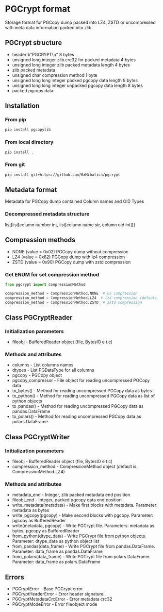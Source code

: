 # PGCrypt format

Storage format for PGCopy dump packed into LZ4, ZSTD or uncompressed with meta data information packed into zlib

## PGCrypt structure

- header b"PGCRYPT\n" 8 bytes
- unsigned long integer zlib.crc32 for packed metadata 4 bytes
- unsigned long integer zlib packed metadata length 4 bytes
- zlib packed metadata
- unsigned char compression method 1 byte
- unsigned long long integer packed pgcopy data length 8 bytes
- unsigned long long integer unpacked pgcopy data length 8 bytes
- packed pgcopy data

## Installation

### From pip

```bash
pip install pgcopylib
```

### From local directory

```bash
pip install .
```

### From git

```bash
pip install git+https://github.com/0xMihalich/pgcrypt
```

## Metadata format

Metadata for PGCopy dump contained Column names and OID Types

### Decompressed metadata structure

list[list[column number int, list[column name str, column oid int]]]

## Compression methods

- NONE (value = 0x02) PGCopy dump without compression
- LZ4 (value = 0x82) PGCopy dump with lz4 compression
- ZSTD (value = 0x90) PGCopy dump with zstd compression

### Get ENUM for set compression method

```python
from pgcrypt import CompressionMethod

compression_method = CompressionMethod.NONE  # no compression
compression_method = CompressionMethod.LZ4  # lz4 compression (default)
compression_method = CompressionMethod.ZSTD  # zstd compression
```

## Class PGCryptReader

### Initialization parameters

- fileobj - BufferedReader object (file, BytesIO e t.c)

### Methods and attributes

- columns - List columns names
- dtypes - List PGDataType for all columns
- pgcopy - PGCopy object
- pgcopy_compressor - File object for reading uncompressed PGCopy data
- to_bytes() - Method for reading uncompressed PGCopy data as bytes
- to_python() - Method for reading uncompressed PGCopy data as list of python objects
- to_pandas() - Method for reading uncompressed PGCopy data as pandas.DataFrame
- to_polars() - Method for reading uncompressed PGCopy data as polars.DataFrame

## Class PGCryptWriter

### Initialization parameters

- fileobj - BufferedReader object (file, BytesIO e t.c)
- compression_method - CompressionMethod object (default is CompressionMethod.LZ4)

### Methods and attributes

- metadata_end - Integer, zlib packed metadata end position
- fileobj_end - Integer, packed pgcopy data end position
- write_metadata(metadata) - Make first blocks with metadata. Parameter: metadata as bytes
- write_pgcopy(pgcopy) - Make second blocks with pgcopy. Parameter: pgcopy as BufferedReader
- write(metadata, pgcopy) - Write PGCrypt file. Parameters: metadata as bytes, pgcopy as BufferedReader
- from_python(dtype_data) - Write PGCrypt file from python objects. Parameter: dtype_data as python object list
- from_pandas(data_frame) - Write PGCrypt file from pandas.DataFrame. Parameter: data_frame as pandas.DataFrame
- from_polars(data_frame) - Write PGCrypt file from polars.DataFrame. Parameter: data_frame as polars.DataFrame

## Errors

- PGCryptError - Base PGCrypt error
- PGCryptHeaderError - Error header signature
- PGCryptMetadataCrcError - Error metadata crc32
- PGCryptModeError - Error fileobject mode

